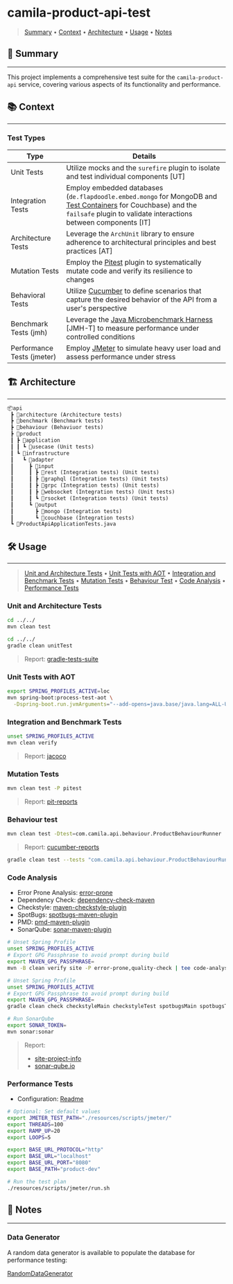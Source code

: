 # camila-product-api-test

> [Summary](#-summary)
  • [Context](#-context)
  • [Architecture](#-architecture)
  • [Usage](#-usage)
  • [Notes](#-notes)

## 📜 Summary

---

This project implements a comprehensive test suite for the `camila-product-api` service, covering various aspects of its functionality and performance.

## 📚 Context

---

### Test Types

| Type                       | Details                                                                                                                                                                                                                           |
|----------------------------|-----------------------------------------------------------------------------------------------------------------------------------------------------------------------------------------------------------------------------------|
| Unit Tests                 | Utilize mocks and the `surefire` plugin to isolate and test individual components [UT]                                                                                                                                            |
| Integration Tests          | Employ embedded databases (`de.flapdoodle.embed.mongo` for MongoDB and [Test Containers](https://testcontainers.com/modules/couchbase/) for Couchbase) and the `failsafe` plugin to validate interactions between components [IT] |
| Architecture Tests         | Leverage the `ArchUnit` library to ensure adherence to architectural principles and best practices [AT]                                                                                                                           |
| Mutation Tests             | Employ the [Pitest](https://github.com/pitest/pitest-junit5-plugin.git) plugin to systematically mutate code and verify its resilience to changes                                                                                 |
| Behavioral Tests           | Utilize [Cucumber](https://cucumber.io/docs/guides/) to define scenarios that capture the desired behavior of the API from a user's perspective                                                                                   |
| Benchmark Tests (jmh)      | Leverage the [Java Microbenchmark Harness](https://github.com/openjdk/jmh) [JMH-T] to measure performance under controlled conditions                                                                                             |
| Performance Tests (jmeter) | Employ [JMeter](https://jmeter.apache.org) to simulate heavy user load and assess performance under stress                                                                                                                        |

## 🏗️ Architecture

---

```txt
📦api
 ┣ 📂architecture (Architecture tests)
 ┣ 📂benchmark (Benchmark tests)
 ┣ 📂behaviour (Behaviuor tests)
 ┣ 📂product
 ┃ ┣ 📂application
 ┃ ┃ ┗ 📂usecase (Unit tests)
 ┃ ┗ 📂infrastructure
 ┃   ┗ 📂adapter
 ┃     ┣ 📂input
 ┃     ┃ ┣ 📂rest (Integration tests) (Unit tests)
 ┃     ┃ ┣ 📂graphql (Integration tests) (Unit tests)
 ┃     ┃ ┣ 📂grpc (Integration tests) (Unit tests)
 ┃     ┃ ┣ 📂websocket (Integration tests) (Unit tests)
 ┃     ┃ ┗ 📂rsocket (Integration tests) (Unit tests)
 ┃     ┗ 📂output
 ┃       ┣ 📂mongo (Integration tests)
 ┃       ┗ 📂couchbase (Integration tests)
 ┗ 📜ProductApiApplicationTests.java
```

## 🛠️ Usage

---

> [Unit and Architecture Tests](#unit-and-architecture-tests)
  • [Unit Tests with AOT](#unit-tests-with-aot)
  • [Integration and Benchmark Tests](#integration-and-benchmark-tests)
  • [Mutation Tests](#mutation-tests)
  • [Behaviour Test](#behaviour-test)
  • [Code Analysis](#code-analysis)
  • [Performance Tests](#performance-tests)

### Unit and Architecture Tests

```bash
cd ../../
mvn clean test
```

```bash
cd ../../
gradle clean unitTest
```

> Report: [gradle-tests-suite](./../../build/reports/tests/test/index.html)

### Unit Tests with AOT

```bash
export SPRING_PROFILES_ACTIVE=loc
mvn spring-boot:process-test-aot \
  -Dspring-boot.run.jvmArguments="--add-opens=java.base/java.lang=ALL-UNNAMED"
```

### Integration and Benchmark Tests

```bash
unset SPRING_PROFILES_ACTIVE
mvn clean verify
```

> Report: [jacoco](./../../target/site/jacoco/index.html)

### Mutation Tests

```bash
mvn clean test -P pitest
```

> Report: [pit-reports](./../../target/pit-reports/index.html)

### Behaviour test

```bash
mvn clean test -Dtest=com.camila.api.behaviour.ProductBehaviourRunner
```

> Report: [cucumber-reports](./../../target/cucumber-reports/Cucumber.html)

```bash
gradle clean test --tests "com.camila.api.behaviour.ProductBehaviourRunner"
```

### Code Analysis

* Error Prone Analysis: [error-prone](https://github.com/google/error-prone)
* Dependency Check: [dependency-check-maven](https://jeremylong.github.io/DependencyCheck/dependency-check-maven/)
* Checkstyle: [maven-checkstyle-plugin](https://checkstyle.sourceforge.io/)
* SpotBugs: [spotbugs-maven-plugin](https://spotbugs.github.io/)
* PMD: [pmd-maven-plugin](https://pmd.github.io/)
* SonarQube: [sonar-maven-plugin](https://docs.sonarqube.org/latest/analysis/scan/sonarscanner-for-maven/)

```bash
# Unset Spring Profile
unset SPRING_PROFILES_ACTIVE
# Export GPG Passphrase to avoid prompt during build
export MAVEN_GPG_PASSPHRASE=
mvn -B clean verify site -P error-prone,quality-check | tee code-analysis.log
```

```bash
# Unset Spring Profile
unset SPRING_PROFILES_ACTIVE
# Export GPG Passphrase to avoid prompt during build
export MAVEN_GPG_PASSPHRASE=
gradle clean check checkstyleMain checkstyleTest spotbugsMain spotbugsTest dependencyCheckAnalyze | tee code-analysis.log
```

```bash
# Run SonarQube
export SONAR_TOKEN=
mvn sonar:sonar
```

> Report: 
>  - [site-project-info](./../../target/site/project-info.html)
>  - [sonar-qube.io](https://sonarcloud.io/summary/overall?id=JuanPabloJimenezEsclusa_camila-services&branch=main)

### Performance Tests

* Configuration: [Readme](./resources/scripts/jmeter)

```bash
# Optional: Set default values
export JMETER_TEST_PATH="./resources/scripts/jmeter/"
export THREADS=100
export RAMP_UP=20 
export LOOPS=5

export BASE_URL_PROTOCOL="http"
export BASE_URL="localhost"
export BASE_URL_PORT="8080"
export BASE_PATH="product-dev"

# Run the test plan
./resources/scripts/jmeter/run.sh
```

## 📝 Notes

---

### Data Generator

A random data generator is available to populate the database for performance testing:

[RandomDataGenerator](java/com/camila/api/product/infrastructure/adapter/output/RandomDataGenerator.java)
